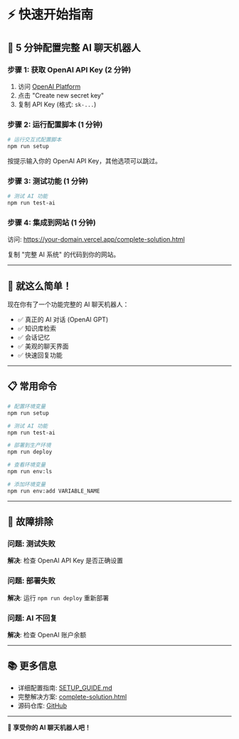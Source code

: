 # ⚡ 快速开始指南

## 🎯 5 分钟配置完整 AI 聊天机器人

### 步骤 1: 获取 OpenAI API Key (2 分钟)

1. 访问 [OpenAI Platform](https://platform.openai.com/api-keys)
2. 点击 "Create new secret key"
3. 复制 API Key (格式: `sk-...`)

### 步骤 2: 运行配置脚本 (1 分钟)

```bash
# 运行交互式配置脚本
npm run setup
```

按提示输入你的 OpenAI API Key，其他选项可以跳过。

### 步骤 3: 测试功能 (1 分钟)

```bash
# 测试 AI 功能
npm run test-ai
```

### 步骤 4: 集成到网站 (1 分钟)

访问: https://your-domain.vercel.app/complete-solution.html

复制 "完整 AI 系统" 的代码到你的网站。

---

## 🚀 就这么简单！

现在你有了一个功能完整的 AI 聊天机器人：

- ✅ 真正的 AI 对话 (OpenAI GPT)
- ✅ 知识库检索
- ✅ 会话记忆
- ✅ 美观的聊天界面
- ✅ 快速回复功能

---

## 📋 常用命令

```bash
# 配置环境变量
npm run setup

# 测试 AI 功能
npm run test-ai

# 部署到生产环境
npm run deploy

# 查看环境变量
npm run env:ls

# 添加环境变量
npm run env:add VARIABLE_NAME
```

---

## 🔧 故障排除

### 问题: 测试失败
**解决**: 检查 OpenAI API Key 是否正确设置

### 问题: 部署失败
**解决**: 运行 `npm run deploy` 重新部署

### 问题: AI 不回复
**解决**: 检查 OpenAI 账户余额

---

## 📚 更多信息

- 详细配置指南: [SETUP_GUIDE.md](./SETUP_GUIDE.md)
- 完整解决方案: [complete-solution.html](./public/complete-solution.html)
- 源码仓库: [GitHub](https://github.com/acutherapy/chatbot)

---

**🎉 享受你的 AI 聊天机器人吧！**
